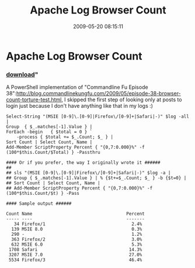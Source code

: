 ﻿---
pid:            1119
parent:         0
children:       
poster:         Joel Bennett
title:          Apache Log Browser Count
date:           2009-05-20 08:15:11
format:         posh
---

# Apache Log Browser Count

### [download](1119.ps1)"

A PowerShell implementation of "Commandline Fu Episode 38":http://blog.commandlinekungfu.com/2009/05/episode-38-browser-count-torture-test.html, I skipped the first step of looking only at posts to login just because I don't have anything like that in my logs :)

```posh
Select-String "(MSIE [0-9]\.[0-9]|Firefox\/[0-9]+|Safari|-)" $log -all |
Group  { $_.matches[-1].Value } | 
ForEach -begin   { $total = 0 } `
	-process { $total += $_.Count; $_ } | 
Sort Count | Select Count, Name |
Add-Member ScriptProperty Percent { "{0,7:0.000}%" -f (100*$this.Count/$Total) } -Passthru

#### Or if you prefer, the way I originally wrote it ###### 
##
## sls "(MSIE [0-9]\.[0-9]|Firefox\/[0-9]+|Safari|-)" $log -a |
## Group { $_.matches[-1].Value } | % {$t+=$_.Count; $_ } -b {$t=0} | 
## Sort Count | Select Count, Name |
## Add-Member ScriptProperty Percent { "{0,7:0.000}%" -f (100*$this.Count/$t) } -Pass

#### Sample output ###### 

Count Name                                    Percent
----- ----                                    -------
   34 Firefox/1                                 2.4% 
  139 MSIE 8.0                                  0.3% 
  290 -                                         1.2% 
  363 Firefox/2                                 3.0% 
  632 MSIE 6.0                                  5.3% 
 1708 Safari                                   14.3%
 3207 MSIE 7.0                                 27.0%
 5534 Firefox/3                                46.4%
```

